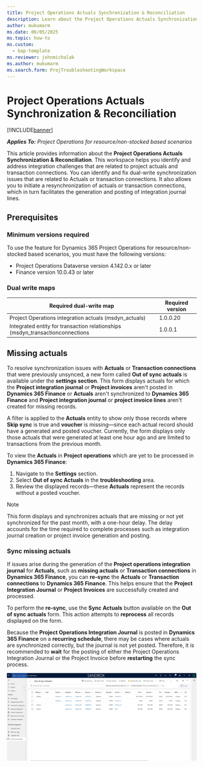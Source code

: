 ```yaml
---
title: Project Operations Actuals Synchronization & Reconciliation
description: Learn about the Project Operations Actuals Synchronization & Reconciliation Framework, which helps identify and address integration challenges that are related to project actuals and transaction connection entities.
author: mukumarm
ms.date: 06/05/2025
ms.topic: how-to
ms.custom: 
  - bap-template
ms.reviewer: johnmichalak
ms.author: mukumarm
ms.search.form: ProjTroubleshootingWorkspace
---
```

# Project Operations Actuals Synchronization & Reconciliation

[!INCLUDE[banner](../../includes/banner.md)]

_**Applies To:** Project Operations for resource/non-stocked based scenarios_

This article provides information about the **Project Operations Actuals Synchronization & Reconciliation**. This workspace helps you identify and address integration challenges that are related to project actuals and transaction connections. You can identify and fix dual-write synchronization issues that are related to Actuals or transaction connections. It also allows you to initiate a resynchronization of actuals or transaction connections, which in turn facilitates the generation and posting of integration journal lines.  

## Prerequisites
### Minimum versions required

To use the feature for Dynamics 365 Project Operations for resource/non-stocked based scenarios, you must have the following versions:

- Project Operations Dataverse version 4.142.0.x or later
- Finance version 10.0.43 or later

### Dual write maps

|Required dual-write map | Required version |
|---|---|
|Project Operations integration actuals (msdyn_actuals) |1.0.0.20|
|Integrated entity for transaction relationships (msdyn_transactionconnections|1.0.0.1|

## Missing actuals

To resolve synchronization issues with **Actuals** or **Transaction connections** that were previously unsynced, a new form called **Out of sync actuals** is available under the **settings section**. This form displays actuals for which the **Project integration journal** or **Project invoices** aren't posted in **Dynamics 365 Finance** or **Actuals** aren't synchronized to **Dynamics 365 Finance** and **Project integration journal** or **project invoice lines** aren't created for missing records.

A filter is applied to the **Actuals** entity to show only those records where **Skip sync** is true and **voucher** is missing—since each actual record should have a generated and posted voucher. Currently, the form displays only those actuals that were generated at least one hour ago and are limited to transactions from the previous month.

To view the **Actuals** in **Project operations** which are yet to be processed in **Dynamics 365 Finance**:

1. Navigate to the **Settings** section.
2. Select **Out of sync Actuals** in the **troubleshooting** area.
3. Review the displayed records—these **Actuals** represent the records without a posted voucher.

> [!NOTE]
> This form displays and synchronizes actuals that are missing or not yet synchronized for the past month, with a one-hour delay. The delay accounts for the time required to complete processes such as integration journal creation or project invoice generation and posting.
> 
### Sync missing actuals
If issues arise during the generation of the **Project operations integration journal** for **Actuals**, such as **missing actuals** or **Transaction connections** in **Dynamics 365 Finance**, you can **re-sync** the **Actuals** or **Transaction connections** to **Dynamics 365 Finance**. This helps ensure that the **Project Integration Journal** or **Project Invoices** are successfully created and processed.

To perform the **re-sync**, use the **Sync Actuals** button available on the **Out of sync actuals** form. This action attempts to **reprocess** all records displayed on the form.

Because the **Project Operations Integration Journal** is posted in **Dynamics 365 Finance** on a **recurring schedule**, there may be cases where actuals are synchronized correctly, but the journal is not yet posted. Therefore, it is recommended to **wait** for the posting of either the Project Operations Integration Journal or the Project Invoice before **restarting** the sync process.

![Screenshot that shows the Out of sync actuals in the Project Operations.](../../../articles/media/Outofsyncactuals.png)
